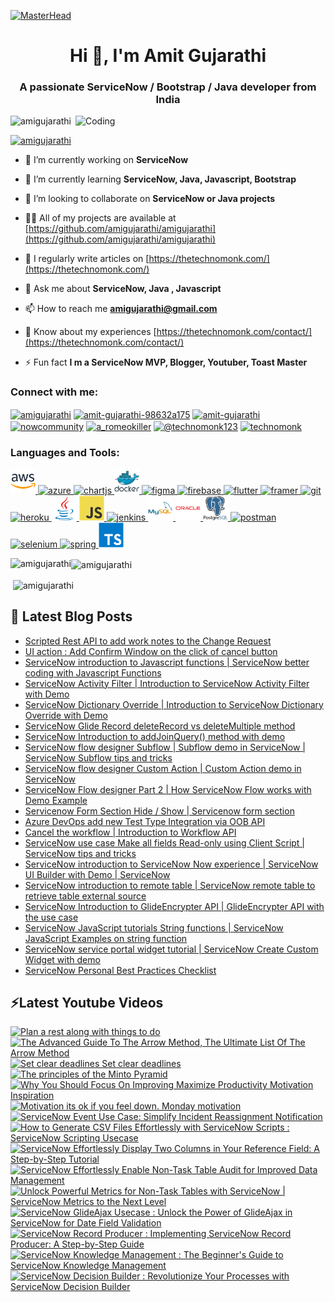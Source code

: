 
[![MasterHead](https://i.gifer.com/origin/22/22657b8a577f858827c5d46dac32cf53.gif)](https://amigujarathi.io)

<h1 align="center">Hi 👋, I'm Amit Gujarathi</h1>
<h3 align="center">A passionate ServiceNow / Bootstrap / Java developer from India</h3>
<img align="right" alt="Coding" width="400" src="https://cdn.filestackcontent.com/efbSR18hT5uRKuo0zoMA">

<p align="left"> <img src="https://komarev.com/ghpvc/?username=amigujarathi&label=Profile%20views&color=0e75b6&style=flat" alt="amigujarathi" /> </p>

<p align="left"> <a href="https://twitter.com/amigujarathi" target="blank"><img src="https://img.shields.io/twitter/follow/amigujarathi?logo=twitter&style=for-the-badge" alt="amigujarathi" /></a> </p>

- 🔭 I’m currently working on **ServiceNow**

- 🌱 I’m currently learning **ServiceNow, Java, Javascript, Bootstrap**

- 👯 I’m looking to collaborate on **ServiceNow or Java projects**

- 👨‍💻 All of my projects are available at [https://github.com/amigujarathi/amigujarathi](https://github.com/amigujarathi/amigujarathi)

- 📝 I regularly write articles on [https://thetechnomonk.com/](https://thetechnomonk.com/)

- 💬 Ask me about **ServiceNow, Java , Javascript**

- 📫 How to reach me **amigujarathi@gmail.com**

- 📄 Know about my experiences [https://thetechnomonk.com/contact/](https://thetechnomonk.com/contact/)

- ⚡ Fun fact **I m a ServiceNow MVP, Blogger, Youtuber, Toast Master**

<h3 align="left">Connect with me:</h3>
<p align="left">
<a href="https://twitter.com/amigujarathi" target="blank"><img align="center" src="https://raw.githubusercontent.com/rahuldkjain/github-profile-readme-generator/master/src/images/icons/Social/twitter.svg" alt="amigujarathi" height="30" width="40" /></a>
<a href="https://linkedin.com/in/amit-gujarathi-98632a175" target="blank"><img align="center" src="https://raw.githubusercontent.com/rahuldkjain/github-profile-readme-generator/master/src/images/icons/Social/linked-in-alt.svg" alt="amit-gujarathi-98632a175" height="30" width="40" /></a>
<a href="https://stackoverflow.com/users/amit-gujarathi" target="blank"><img align="center" src="https://raw.githubusercontent.com/rahuldkjain/github-profile-readme-generator/master/src/images/icons/Social/stack-overflow.svg" alt="amit-gujarathi" height="30" width="40" /></a>
<a href="https://www.servicenow.com/community/user/viewprofilepage/user-id/265565" target="blank"><img align="center" src="https://raw.githubusercontent.com/rahuldkjain/github-profile-readme-generator/master/src/images/icons/Social/codesandbox.svg" alt="nowcommunity" height="30" width="40" /></a>
<a href="https://instagram.com/a_romeokiller" target="blank"><img align="center" src="https://raw.githubusercontent.com/rahuldkjain/github-profile-readme-generator/master/src/images/icons/Social/instagram.svg" alt="a_romeokiller" height="30" width="40" /></a>
<a href="https://medium.com/@technomonk123" target="blank"><img align="center" src="https://raw.githubusercontent.com/rahuldkjain/github-profile-readme-generator/master/src/images/icons/Social/medium.svg" alt="@technomonk123" height="30" width="40" /></a>
<a href="https://www.youtube.com/c/technomonk" target="blank"><img align="center" src="https://raw.githubusercontent.com/rahuldkjain/github-profile-readme-generator/master/src/images/icons/Social/youtube.svg" alt="technomonk" height="30" width="40" /></a>
</p>

<h3 align="left">Languages and Tools:</h3>
<p align="left"> <a href="https://aws.amazon.com" target="_blank" rel="noreferrer"> <img src="https://raw.githubusercontent.com/devicons/devicon/master/icons/amazonwebservices/amazonwebservices-original-wordmark.svg" alt="aws" width="40" height="40"/> </a> <a href="https://azure.microsoft.com/en-in/" target="_blank" rel="noreferrer"> <img src="https://www.vectorlogo.zone/logos/microsoft_azure/microsoft_azure-icon.svg" alt="azure" width="40" height="40"/> </a> <a href="https://www.chartjs.org" target="_blank" rel="noreferrer"> <img src="https://www.chartjs.org/media/logo-title.svg" alt="chartjs" width="40" height="40"/> </a> <a href="https://www.docker.com/" target="_blank" rel="noreferrer"> <img src="https://raw.githubusercontent.com/devicons/devicon/master/icons/docker/docker-original-wordmark.svg" alt="docker" width="40" height="40"/> </a> <a href="https://www.figma.com/" target="_blank" rel="noreferrer"> <img src="https://www.vectorlogo.zone/logos/figma/figma-icon.svg" alt="figma" width="40" height="40"/> </a> <a href="https://firebase.google.com/" target="_blank" rel="noreferrer"> <img src="https://www.vectorlogo.zone/logos/firebase/firebase-icon.svg" alt="firebase" width="40" height="40"/> </a> <a href="https://flutter.dev" target="_blank" rel="noreferrer"> <img src="https://www.vectorlogo.zone/logos/flutterio/flutterio-icon.svg" alt="flutter" width="40" height="40"/> </a> <a href="https://www.framer.com/" target="_blank" rel="noreferrer"> <img src="https://www.vectorlogo.zone/logos/framer/framer-icon.svg" alt="framer" width="40" height="40"/> </a> <a href="https://git-scm.com/" target="_blank" rel="noreferrer"> <img src="https://www.vectorlogo.zone/logos/git-scm/git-scm-icon.svg" alt="git" width="40" height="40"/> </a> <a href="https://heroku.com" target="_blank" rel="noreferrer"> <img src="https://www.vectorlogo.zone/logos/heroku/heroku-icon.svg" alt="heroku" width="40" height="40"/> </a> <a href="https://www.java.com" target="_blank" rel="noreferrer"> <img src="https://raw.githubusercontent.com/devicons/devicon/master/icons/java/java-original.svg" alt="java" width="40" height="40"/> </a> <a href="https://developer.mozilla.org/en-US/docs/Web/JavaScript" target="_blank" rel="noreferrer"> <img src="https://raw.githubusercontent.com/devicons/devicon/master/icons/javascript/javascript-original.svg" alt="javascript" width="40" height="40"/> </a> <a href="https://www.jenkins.io" target="_blank" rel="noreferrer"> <img src="https://www.vectorlogo.zone/logos/jenkins/jenkins-icon.svg" alt="jenkins" width="40" height="40"/> </a> <a href="https://www.mysql.com/" target="_blank" rel="noreferrer"> <img src="https://raw.githubusercontent.com/devicons/devicon/master/icons/mysql/mysql-original-wordmark.svg" alt="mysql" width="40" height="40"/> </a> <a href="https://www.oracle.com/" target="_blank" rel="noreferrer"> <img src="https://raw.githubusercontent.com/devicons/devicon/master/icons/oracle/oracle-original.svg" alt="oracle" width="40" height="40"/> </a> <a href="https://www.postgresql.org" target="_blank" rel="noreferrer"> <img src="https://raw.githubusercontent.com/devicons/devicon/master/icons/postgresql/postgresql-original-wordmark.svg" alt="postgresql" width="40" height="40"/> </a> <a href="https://postman.com" target="_blank" rel="noreferrer"> <img src="https://www.vectorlogo.zone/logos/getpostman/getpostman-icon.svg" alt="postman" width="40" height="40"/> </a> <a href="https://www.selenium.dev" target="_blank" rel="noreferrer"> <img src="https://raw.githubusercontent.com/detain/svg-logos/780f25886640cef088af994181646db2f6b1a3f8/svg/selenium-logo.svg" alt="selenium" width="40" height="40"/> </a> <a href="https://spring.io/" target="_blank" rel="noreferrer"> <img src="https://www.vectorlogo.zone/logos/springio/springio-icon.svg" alt="spring" width="40" height="40"/> </a> <a href="https://www.typescriptlang.org/" target="_blank" rel="noreferrer"> <img src="https://raw.githubusercontent.com/devicons/devicon/master/icons/typescript/typescript-original.svg" alt="typescript" width="40" height="40"/> </a> </p>



<p><img align="left" src="https://github-readme-stats.vercel.app/api/top-langs?username=amigujarathi&show_icons=true&locale=en&layout=compact" alt="amigujarathi" /></p>
<p><img align="center" src="https://github-readme-streak-stats.herokuapp.com/?user=amigujarathi&" alt="amigujarathi" /></p>
<p>&nbsp;<img align="center" src="https://github-readme-stats.vercel.app/api?username=amigujarathi&show_icons=true&locale=en" alt="amigujarathi" /></p>


## 📕 Latest Blog Posts
<!-- BLOG-POST-LIST:START -->
- [Scripted Rest API to add work notes to the Change Request](https://www.servicenow.com/community/developer-articles/scripted-rest-api-to-add-work-notes-to-the-change-request/ta-p/2402263)
- [UI action : Add Confirm Window on the click of cancel button](https://www.servicenow.com/community/developer-articles/ui-action-add-confirm-window-on-the-click-of-cancel-button/ta-p/2406091)
- [ServiceNow introduction to Javascript functions | ServiceNow better coding with Javascript Functions](https://www.servicenow.com/community/developer-articles/servicenow-introduction-to-javascript-functions-servicenow/ta-p/2373704)
- [ServiceNow Activity Filter | Introduction to ServiceNow Activity Filter with Demo](https://www.servicenow.com/community/developer-articles/servicenow-activity-filter-introduction-to-servicenow-activity/ta-p/2362677)
- [ServiceNow Dictionary Override | Introduction to ServiceNow Dictionary Override with Demo](https://www.servicenow.com/community/developer-articles/servicenow-dictionary-override-introduction-to-servicenow/ta-p/2362667)
- [ServiceNow Glide Record deleteRecord vs deleteMultiple method](https://www.servicenow.com/community/developer-articles/servicenow-glide-record-deleterecord-vs-deletemultiple-method/ta-p/2406064)
- [ServiceNow Introduction to addJoinQuery&lpar;&rpar; method with demo](https://www.servicenow.com/community/developer-articles/servicenow-introduction-to-addjoinquery-method-with-demo/ta-p/2362637)
- [ServiceNow flow designer Subflow | Subflow demo in ServiceNow | ServiceNow Subflow tips and tricks](https://www.servicenow.com/community/developer-articles/servicenow-flow-designer-subflow-subflow-demo-in-servicenow/ta-p/2373726)
- [ServiceNow flow designer Custom Action | Custom Action demo in ServiceNow](https://www.servicenow.com/community/developer-articles/servicenow-flow-designer-custom-action-custom-action-demo-in/ta-p/2373723)
- [ServiceNow Flow designer Part 2 | How ServiceNow Flow works with Demo Example](https://www.servicenow.com/community/developer-articles/servicenow-flow-designer-part-2-how-servicenow-flow-works-with/ta-p/2373720)
- [Servicenow Form Section Hide / Show | Servicenow form section](https://www.servicenow.com/community/developer-articles/servicenow-form-section-hide-show-servicenow-form-section/ta-p/2373711)
- [Azure DevOps add new Test Type Integration via OOB API](https://www.servicenow.com/community/developer-articles/azure-devops-add-new-test-type-integration-via-oob-api/ta-p/2361051)
- [Cancel the workflow | Introduction to Workflow API](https://www.servicenow.com/community/developer-articles/cancel-the-workflow-introduction-to-workflow-api/ta-p/2348790)
- [ServiceNow use case Make all fields Read-only using Client Script | ServiceNow tips and tricks](https://www.servicenow.com/community/developer-articles/servicenow-use-case-make-all-fields-read-only-using-client/ta-p/2322362)
- [ServiceNow introduction to ServiceNow Now experience | ServiceNow UI Builder with Demo | ServiceNow](https://www.servicenow.com/community/developer-articles/servicenow-introduction-to-servicenow-now-experience-servicenow/ta-p/2322180)
- [ServiceNow introduction to remote table | ServiceNow remote table to retrieve table external source](https://www.servicenow.com/community/developer-articles/servicenow-introduction-to-remote-table-servicenow-remote-table/ta-p/2301420)
- [ServiceNow Introduction to GlideEncrypter API | GlideEncrypter API with the use case](https://www.servicenow.com/community/developer-articles/servicenow-introduction-to-glideencrypter-api-glideencrypter-api/ta-p/2301432)
- [ServiceNow JavaScript tutorials String functions | ServiceNow JavaScript Examples on string function](https://www.servicenow.com/community/developer-articles/servicenow-javascript-tutorials-string-functions-servicenow/ta-p/2305826)
- [ServiceNow service portal widget tutorial | ServiceNow Create Custom Widget with demo](https://www.servicenow.com/community/developer-articles/servicenow-service-portal-widget-tutorial-servicenow-create/ta-p/2302505)
- [ServiceNow Personal Best Practices Checklist](https://www.servicenow.com/community/developer-articles/servicenow-personal-best-practices-checklist/ta-p/2303749)
<!-- BLOG-POST-LIST:END -->


## ⚡Latest Youtube Videos

<!-- BEGIN YOUTUBE-CARDS -->
[![Plan a rest along with things to do](https://ytcards.demolab.com/?id=_Z18nyrRQuM&title=Plan+a+rest+along+with+things+to+do&lang=en&timestamp=1676953816&background_color=%230d1117&title_color=%23ffffff&stats_color=%23dedede&width=250 "Plan a rest along with things to do")](https://www.youtube.com/watch?v=_Z18nyrRQuM)
[![The Advanced Guide To The Arrow Method, The Ultimate List Of The Arrow Method](https://ytcards.demolab.com/?id=3XSnYjSE8uc&title=The+Advanced+Guide+To+The+Arrow+Method%2C+The+Ultimate+List+Of+The+Arrow+Method&lang=en&timestamp=1676867401&background_color=%230d1117&title_color=%23ffffff&stats_color=%23dedede&width=250 "The Advanced Guide To The Arrow Method, The Ultimate List Of The Arrow Method")](https://www.youtube.com/watch?v=3XSnYjSE8uc)
[![Set clear deadlines Set clear deadlines](https://ytcards.demolab.com/?id=EtnAvtwfuTU&title=Set+clear+deadlines+Set+clear+deadlines&lang=en&timestamp=1676831415&background_color=%230d1117&title_color=%23ffffff&stats_color=%23dedede&width=250 "Set clear deadlines Set clear deadlines")](https://www.youtube.com/watch?v=EtnAvtwfuTU)
[![The principles of the Minto Pyramid](https://ytcards.demolab.com/?id=8JSojxfb-tQ&title=The+principles+of+the+Minto+Pyramid&lang=en&timestamp=1676781002&background_color=%230d1117&title_color=%23ffffff&stats_color=%23dedede&width=250 "The principles of the Minto Pyramid")](https://www.youtube.com/watch?v=8JSojxfb-tQ)
[![Why You Should Focus On Improving Maximize Productivity Motivation Inspiration](https://ytcards.demolab.com/?id=ydy-CPSUqY8&title=Why+You+Should+Focus+On+Improving+Maximize+Productivity+Motivation+Inspiration&lang=en&timestamp=1676694616&background_color=%230d1117&title_color=%23ffffff&stats_color=%23dedede&width=250 "Why You Should Focus On Improving Maximize Productivity Motivation Inspiration")](https://www.youtube.com/watch?v=ydy-CPSUqY8)
[![Motivation  its ok if you feel down. Monday motivation](https://ytcards.demolab.com/?id=mN6S8Yy96ak&title=Motivation++its+ok+if+you+feel+down.+Monday+motivation&lang=en&timestamp=1676608209&background_color=%230d1117&title_color=%23ffffff&stats_color=%23dedede&width=250 "Motivation  its ok if you feel down. Monday motivation")](https://www.youtube.com/watch?v=mN6S8Yy96ak)
[![ServiceNow Event Use Case: Simplify Incident Reassignment Notification](https://ytcards.demolab.com/?id=c2BZqCEWgtM&title=ServiceNow+Event+Use+Case%3A+Simplify+Incident+Reassignment+Notification&lang=en&timestamp=1676385010&background_color=%230d1117&title_color=%23ffffff&stats_color=%23dedede&width=250 "ServiceNow Event Use Case: Simplify Incident Reassignment Notification")](https://www.youtube.com/watch?v=c2BZqCEWgtM)
[![How to Generate CSV Files Effortlessly with ServiceNow Scripts :   ServiceNow Scripting Usecase](https://ytcards.demolab.com/?id=7Mo2YgJVxAU&title=How+to+Generate+CSV+Files+Effortlessly+with+ServiceNow+Scripts+%3A+++ServiceNow+Scripting+Usecase&lang=en&timestamp=1675780209&background_color=%230d1117&title_color=%23ffffff&stats_color=%23dedede&width=250 "How to Generate CSV Files Effortlessly with ServiceNow Scripts :   ServiceNow Scripting Usecase")](https://www.youtube.com/watch?v=7Mo2YgJVxAU)
[![ServiceNow Effortlessly Display Two Columns in Your Reference Field: A Step-by-Step Tutorial](https://ytcards.demolab.com/?id=-FFs0mIJM_Q&title=ServiceNow+Effortlessly+Display+Two+Columns+in+Your+Reference+Field%3A+A+Step-by-Step+Tutorial&lang=en&timestamp=1675613039&background_color=%230d1117&title_color=%23ffffff&stats_color=%23dedede&width=250 "ServiceNow Effortlessly Display Two Columns in Your Reference Field: A Step-by-Step Tutorial")](https://www.youtube.com/watch?v=-FFs0mIJM_Q)
[![ServiceNow Effortlessly Enable Non-Task Table Audit for Improved Data Management](https://ytcards.demolab.com/?id=0GeX53cUv-s&title=ServiceNow+Effortlessly+Enable+Non-Task+Table+Audit+for+Improved+Data+Management&lang=en&timestamp=1675611972&background_color=%230d1117&title_color=%23ffffff&stats_color=%23dedede&width=250 "ServiceNow Effortlessly Enable Non-Task Table Audit for Improved Data Management")](https://www.youtube.com/watch?v=0GeX53cUv-s)
[![Unlock Powerful Metrics for Non-Task Tables with ServiceNow | ServiceNow Metrics to the Next Level](https://ytcards.demolab.com/?id=bwIQUkU3Dgo&title=Unlock+Powerful+Metrics+for+Non-Task+Tables+with+ServiceNow+%7C+ServiceNow+Metrics+to+the+Next+Level&lang=en&timestamp=1675537888&background_color=%230d1117&title_color=%23ffffff&stats_color=%23dedede&width=250 "Unlock Powerful Metrics for Non-Task Tables with ServiceNow | ServiceNow Metrics to the Next Level")](https://www.youtube.com/watch?v=bwIQUkU3Dgo)
[![ServiceNow GlideAjax Usecase : Unlock the Power of GlideAjax in ServiceNow for Date Field Validation](https://ytcards.demolab.com/?id=wpq0nku78a0&title=ServiceNow+GlideAjax+Usecase+%3A+Unlock+the+Power+of+GlideAjax+in+ServiceNow+for+Date+Field+Validation&lang=en&timestamp=1675175409&background_color=%230d1117&title_color=%23ffffff&stats_color=%23dedede&width=250 "ServiceNow GlideAjax Usecase : Unlock the Power of GlideAjax in ServiceNow for Date Field Validation")](https://www.youtube.com/watch?v=wpq0nku78a0)
[![ServiceNow Record Producer : Implementing ServiceNow Record Producer: A Step-by-Step Guide](https://ytcards.demolab.com/?id=-MHidv6N8Qg&title=ServiceNow+Record+Producer+%3A+Implementing+ServiceNow+Record+Producer%3A+A+Step-by-Step+Guide&lang=en&timestamp=1674570611&background_color=%230d1117&title_color=%23ffffff&stats_color=%23dedede&width=250 "ServiceNow Record Producer : Implementing ServiceNow Record Producer: A Step-by-Step Guide")](https://www.youtube.com/watch?v=-MHidv6N8Qg)
[![ServiceNow Knowledge Management : The Beginner's Guide to ServiceNow Knowledge Management](https://ytcards.demolab.com/?id=XXTWfbVPmF4&title=ServiceNow+Knowledge+Management+%3A+The+Beginner%27s+Guide+to+ServiceNow+Knowledge+Management&lang=en&timestamp=1673965808&background_color=%230d1117&title_color=%23ffffff&stats_color=%23dedede&width=250 "ServiceNow Knowledge Management : The Beginner's Guide to ServiceNow Knowledge Management")](https://www.youtube.com/watch?v=XXTWfbVPmF4)
[![ServiceNow Decision Builder : Revolutionize Your Processes with ServiceNow Decision Builder](https://ytcards.demolab.com/?id=0QR-XBcYbgA&title=ServiceNow+Decision+Builder+%3A+Revolutionize+Your+Processes+with+ServiceNow+Decision+Builder&lang=en&timestamp=1673361009&background_color=%230d1117&title_color=%23ffffff&stats_color=%23dedede&width=250 "ServiceNow Decision Builder : Revolutionize Your Processes with ServiceNow Decision Builder")](https://www.youtube.com/watch?v=0QR-XBcYbgA)
<!-- END YOUTUBE-CARDS -->

